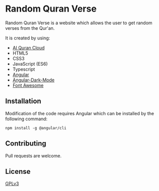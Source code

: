 # Random Quran Verse

Random Quran Verse is a website which allows the user
to get random verses from the Qur'an.

It is created by using:

* [AI Quran Cloud](https://alquran.cloud/)
* HTML5 
* CSS3
* JavaScript (ES6)
* Typescript
* [Angular](https://github.com/angular/angular)
* [Angular-Dark-Mode](https://github.com/talohana/angular-dark-mode)
* [Font Awesome](https://fontawesome.com/)

## Installation

Modification of the code requires Angular which can be installed by the following command:

```
npm install -g @angular/cli
```

## Contributing
Pull requests are welcome.

## License
[GPLv3](https://www.gnu.org/licenses/gpl-3.0.html)
